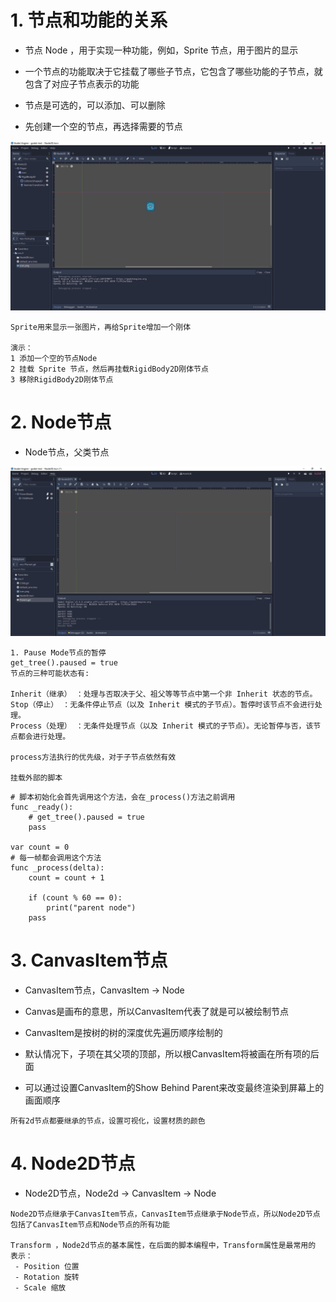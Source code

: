 # 1. 节点和功能的关系

- 节点 Node ，用于实现一种功能，例如，Sprite 节点，用于图片的显示
- 一个节点的功能取决于它挂载了哪些子节点，它包含了哪些功能的子节点，就包含了对应子节点表示的功能
- 节点是可选的，可以添加、可以删除


- 先创建一个空的节点，再选择需要的节点

![Image text](image/node2d-00.JPG)

```
Sprite用来显示一张图片，再给Sprite增加一个刚体

演示：
1 添加一个空的节点Node
2 挂载 Sprite 节点，然后再挂载RigidBody2D刚体节点
3 移除RigidBody2D刚体节点
```

# 2. Node节点

- Node节点，父类节点

![Image text](image/node2d-01.JPG)

```
1. Pause Mode节点的暂停
get_tree().paused = true
节点的三种可能状态有:

Inherit（继承） ：处理与否取决于父、祖父等等节点中第一个非 Inherit 状态的节点。
Stop（停止） ：无条件停止节点（以及 Inherit 模式的子节点）。暂停时该节点不会进行处理。
Process（处理） ：无条件处理节点（以及 Inherit 模式的子节点）。无论暂停与否，该节点都会进行处理。

process方法执行的优先级，对于子节点依然有效

挂载外部的脚本

```

```
# 脚本初始化会首先调用这个方法，会在_process()方法之前调用
func _ready():
	# get_tree().paused = true
	pass

var count = 0
# 每一帧都会调用这个方法
func _process(delta):
	count = count + 1
	
	if (count % 60 == 0):
		print("parent node")
	pass
```

# 3. CanvasItem节点

- CanvasItem节点，CanvasItem -> Node

- Canvas是画布的意思，所以CanvasItem代表了就是可以被绘制节点

- CanvasItem是按树的树的深度优先遍历顺序绘制的
- 默认情况下，子项在其父项的顶部，所以根CanvasItem将被画在所有项的后面
- 可以通过设置CanvasItem的Show Behind Parent来改变最终渲染到屏幕上的画面顺序

```
所有2d节点都要继承的节点，设置可视化，设置材质的颜色
```

# 4. Node2D节点

- Node2D节点，Node2d -> CanvasItem -> Node

```
Node2D节点继承于CanvasItem节点，CanvasItem节点继承于Node节点，所以Node2D节点包括了CanvasItem节点和Node节点的所有功能

Transform ，Node2d节点的基本属性，在后面的脚本编程中，Transform属性是最常用的
表示：
 - Position 位置
 - Rotation 旋转
 - Scale 缩放
```  
